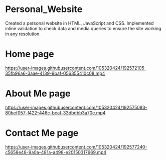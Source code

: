 # Personal_Website
Created a personal website in HTML, JavaScript and CSS. 
Implemented inline validation to check data and media queries to ensure the site working in any resolution.

# Home page

https://user-images.githubusercontent.com/105320424/192572105-35fb96a6-3aae-4139-9baf-056355410c08.mp4

# About Me page

https://user-images.githubusercontent.com/105320424/192575083-80bef057-f422-446c-bcaf-33dbdbb3a70e.mp4

# Contact Me page


https://user-images.githubusercontent.com/105320424/192577240-c5658e48-9a0a-481a-a498-e20150317669.mp4

